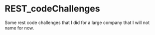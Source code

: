 # REST_codeChallenges
Some rest code challenges that I did for a large company that I will not name for now.
